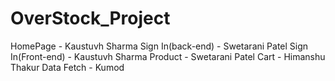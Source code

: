 # OverStock_Project

HomePage - Kaustuvh Sharma
Sign In(back-end) - Swetarani Patel
Sign In(Front-end) - Kaustuvh Sharma
Product - Swetarani Patel
Cart - Himanshu Thakur
Data Fetch - Kumod
